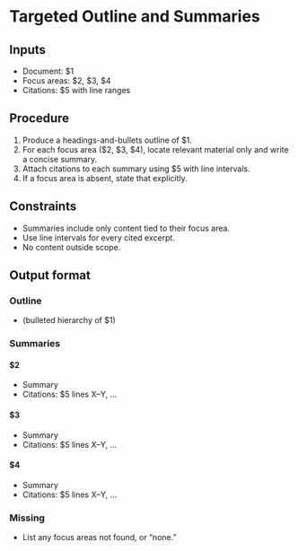 <!-- $1=Document name or ID, $2=Topic 1, $3=Topic 2, $4=Topic 3, $5=Citation source -->

# Targeted Outline and Summaries

## Inputs

* Document: $1
* Focus areas: $2, $3, $4
* Citations: $5 with line ranges

## Procedure

1. Produce a headings-and-bullets outline of $1.
2. For each focus area ($2, $3, $4), locate relevant material only and write a concise summary.
3. Attach citations to each summary using $5 with line intervals.
4. If a focus area is absent, state that explicitly.

## Constraints

* Summaries include only content tied to their focus area.
* Use line intervals for every cited excerpt.
* No content outside scope.

## Output format

### Outline

* (bulleted hierarchy of $1)

### Summaries

#### $2

* Summary
* Citations: $5 lines X–Y, ...

#### $3

* Summary
* Citations: $5 lines X–Y, ...

#### $4

* Summary
* Citations: $5 lines X–Y, ...

### Missing

* List any focus areas not found, or “none.”
